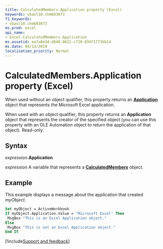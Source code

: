 ```yaml
---
title: CalculatedMembers.Application property (Excel)
keywords: vbaxl10.chm683073
f1_keywords:
- vbaxl10.chm683073
ms.prod: excel
api_name:
- Excel.CalculatedMembers.Application
ms.assetid: eafa8e3d-d640-8621-c720-034f1773bb14
ms.date: 04/13/2019
localization_priority: Normal
---
```



# CalculatedMembers.Application property (Excel)

When used without an object qualifier, this property returns an **[Application](Excel.Application(object).md)** object that represents the Microsoft Excel application. 

When used with an object qualifier, this property returns an **Application** object that represents the creator of the specified object (you can use this property with an OLE Automation object to return the application of that object). Read-only.


## Syntax

_expression_.**Application**

_expression_ A variable that represents a **[CalculatedMembers](Excel.CalculatedMembers.md)** object.


## Example

This example displays a message about the application that created _myObject_.


```vb
Set myObject = ActiveWorkbook 
If myObject.Application.Value = "Microsoft Excel" Then 
 MsgBox "This is an Excel Application object." 
Else 
 MsgBox "This is not an Excel Application object." 
End If
```



[!include[Support and feedback](~/includes/feedback-boilerplate.md)]